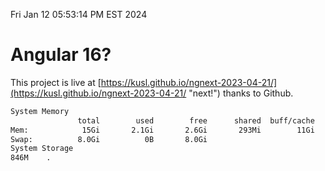 Fri Jan 12 05:53:14 PM EST 2024

# Angular 16?


This project is live at [https://kusl.github.io/ngnext-2023-04-21/](https://kusl.github.io/ngnext-2023-04-21/ "next!") thanks to Github.

```bash
System Memory
               total        used        free      shared  buff/cache   available
Mem:            15Gi       2.1Gi       2.6Gi       293Mi        11Gi        13Gi
Swap:          8.0Gi          0B       8.0Gi
System Storage
846M	.
```
```bash
